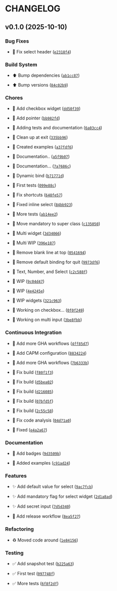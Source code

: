 # CHANGELOG


## v0.1.0 (2025-10-10)

### Bug Fixes

- 🐛 Fix select header
  ([`e2318f4`](https://github.com/robvanderleek/inquirer-textual/commit/e2318f45f0a0bd34c923bec2f780a74592244118))

### Build System

- ⬆️ Bump dependencies
  ([`ab1cc87`](https://github.com/robvanderleek/inquirer-textual/commit/ab1cc87f8598909be17ab5e9201d0535df22b759))

- ⬆️ Bump versions
  ([`84c02b9`](https://github.com/robvanderleek/inquirer-textual/commit/84c02b9a96ed771281bcfe18732677ac720e36b3))

### Chores

- 🚧 Add checkbox widget
  ([`dd50f39`](https://github.com/robvanderleek/inquirer-textual/commit/dd50f397c60071dd4a97cabcd2a5b51ed51be259))

- 🚧 Add pointer
  ([`bb982fd`](https://github.com/robvanderleek/inquirer-textual/commit/bb982fdf934dcc59483ade4bb0ac31fbbed2ca70))

- 🚧 Adding tests and documentation
  ([`6a03cc4`](https://github.com/robvanderleek/inquirer-textual/commit/6a03cc4b73532e7245419eb56b1189fd2268f9ea))

- 🚧 Clean up at exit
  ([`335bb96`](https://github.com/robvanderleek/inquirer-textual/commit/335bb962e0f5fbdf6453d35830548de890b3a03d))

- 🚧 Created examples
  ([`a37fdf6`](https://github.com/robvanderleek/inquirer-textual/commit/a37fdf6bba702a9f8b7c7cfde64339cc2d87f4f5))

- 🚧 Documentation..
  ([`a5f9b07`](https://github.com/robvanderleek/inquirer-textual/commit/a5f9b075f6f67bd9800656c4fa8411d3bceb0217))

- 🚧 Documentation...
  ([`7a7686c`](https://github.com/robvanderleek/inquirer-textual/commit/7a7686cf82988df2e0d7d929c1892bf408369dc5))

- 🚧 Dynamic bind
  ([`b71771d`](https://github.com/robvanderleek/inquirer-textual/commit/b71771d1834daef1ea633f4c7856283f8460e64e))

- 🚧 First tests
  ([`099e88c`](https://github.com/robvanderleek/inquirer-textual/commit/099e88ce7abead4f9c8168fe11618fe6a2e2cba5))

- 🚧 Fix shortcuts
  ([`648fe57`](https://github.com/robvanderleek/inquirer-textual/commit/648fe57a14b3a3866250689334eaa8b1d326006a))

- 🚧 Fixed inline select
  ([`84bb923`](https://github.com/robvanderleek/inquirer-textual/commit/84bb923eccfaea42282619a4751b5d98ce7126d3))

- 🚧 More tests
  ([`ab14ee2`](https://github.com/robvanderleek/inquirer-textual/commit/ab14ee2cafde2fd80834dfb5731db7d1911afe38))

- 🚧 Move mandatory to super class
  ([`c135050`](https://github.com/robvanderleek/inquirer-textual/commit/c1350505f3779f41894583bd9501dbd10c37b279))

- 🚧 Multi widget
  ([`3d34066`](https://github.com/robvanderleek/inquirer-textual/commit/3d34066f15b49c0873f1844fcb0c80c9c91c2136))

- 🚧 Multi WIP
  ([`396e187`](https://github.com/robvanderleek/inquirer-textual/commit/396e187b6e29f02b75ac7004c88d64725270c4ad))

- 🚧 Remove blank line at top
  ([`0541694`](https://github.com/robvanderleek/inquirer-textual/commit/05416947f23f8d9a88bcb4f00110ba08ee0d3530))

- 🚧 Remove default binding for quit
  ([`9973df6`](https://github.com/robvanderleek/inquirer-textual/commit/9973df6c645281d774628fd5990046973c82aee3))

- 🚧 Text, Number, and Select
  ([`c2c588f`](https://github.com/robvanderleek/inquirer-textual/commit/c2c588f06a8a8d5d9ab37b5f3756617abfb0a7f9))

- 🚧 WIP
  ([`9c04d47`](https://github.com/robvanderleek/inquirer-textual/commit/9c04d47180bc3b9492617e8cf6fa7f391a2fd2c2))

- 🚧 WIP
  ([`4e4245e`](https://github.com/robvanderleek/inquirer-textual/commit/4e4245e8614040da71b5d4a852333433ae8f5d89))

- 🚧 WIP widgets
  ([`321c963`](https://github.com/robvanderleek/inquirer-textual/commit/321c9639edf1823f7e62a9f39f502ffebe64f663))

- 🚧 Working on checkbox...
  ([`0f0f249`](https://github.com/robvanderleek/inquirer-textual/commit/0f0f249fae085c9f02624de58219feb411a586c3))

- 🚧 Working on multi input
  ([`3be8fbb`](https://github.com/robvanderleek/inquirer-textual/commit/3be8fbbc4f8ac469c01ad09070d708cd1e4096c8))

### Continuous Integration

- 👷 Add more GHA workflows
  ([`4ff85d7`](https://github.com/robvanderleek/inquirer-textual/commit/4ff85d783aef3eb8224b8c2aac8b79ba1f69b8a4))

- 💚 Add CAPM configuration
  ([`8834224`](https://github.com/robvanderleek/inquirer-textual/commit/88342249b19fbbef5f4085edeb17d127c00239b2))

- 💚 Add more GHA workflows
  ([`7b6333b`](https://github.com/robvanderleek/inquirer-textual/commit/7b6333bbbe4b84967fe76e42d9dc766bbd9126b2))

- 💚 Fix build
  ([`f80f1f3`](https://github.com/robvanderleek/inquirer-textual/commit/f80f1f32186f31c0afd08fdfb6a666a5bc802de5))

- 💚 Fix build
  ([`d5bea02`](https://github.com/robvanderleek/inquirer-textual/commit/d5bea028953d66bca77497fb620567a2b4fc3ae8))

- 💚 Fix build
  ([`d216085`](https://github.com/robvanderleek/inquirer-textual/commit/d21608580191253b6571417278de357ce6363549))

- 💚 Fix build
  ([`07bfd5f`](https://github.com/robvanderleek/inquirer-textual/commit/07bfd5f41e3424673e332d9323c86ec72080fbda))

- 💚 Fix build
  ([`2c55c58`](https://github.com/robvanderleek/inquirer-textual/commit/2c55c5875724ad4e1589520ff4a03c39c6d80310))

- 💚 Fix code analysis
  ([`04d71a0`](https://github.com/robvanderleek/inquirer-textual/commit/04d71a01466b7f250cd60bfbf4b9d4e618e1b468))

- 💚 Fixed
  ([`e4a2a67`](https://github.com/robvanderleek/inquirer-textual/commit/e4a2a6742c6b519d0476d95a38ddddbc2fb4f1b8))

### Documentation

- 📝 Add badges
  ([`9d3509b`](https://github.com/robvanderleek/inquirer-textual/commit/9d3509b1316836dc0e4723b92e56eb5871ed8c42))

- 📝 Added examples
  ([`c91ad24`](https://github.com/robvanderleek/inquirer-textual/commit/c91ad24d3ba29a926285af62b2fc15d8aea23149))

### Features

- ✨ Add default value for select
  ([`9ac7fcb`](https://github.com/robvanderleek/inquirer-textual/commit/9ac7fcb58c9943f8cebc62125b0204f0fd5c1a59))

- ✨ Add mandatory flag for select widget
  ([`2d1a8ad`](https://github.com/robvanderleek/inquirer-textual/commit/2d1a8adf014892a959bd3b1482491ea7ad244c5f))

- ✨ Add secret input
  ([`7d5d340`](https://github.com/robvanderleek/inquirer-textual/commit/7d5d340930cc8892d867cfbe2035a89bdde14097))

- 🧱 Add release workflow
  ([`8ea5f27`](https://github.com/robvanderleek/inquirer-textual/commit/8ea5f27cd073c037113ee6c3d049a7025a6bec53))

### Refactoring

- ♻️ Moved code around
  ([`1e84156`](https://github.com/robvanderleek/inquirer-textual/commit/1e84156b3f5a61f69240be7b7598e0e2fb24e770))

### Testing

- ✅ Add snapshot test
  ([`b225a63`](https://github.com/robvanderleek/inquirer-textual/commit/b225a63d4f58572884f4c8b45b274f2a954699fa))

- ✅ First test
  ([`097748f`](https://github.com/robvanderleek/inquirer-textual/commit/097748f8468f15e7d1b9eec2e74c7de5cd8df3f3))

- ✅ More tests
  ([`6f8f2df`](https://github.com/robvanderleek/inquirer-textual/commit/6f8f2df7b5609e9308c33b02fe23f9fc961d7931))
